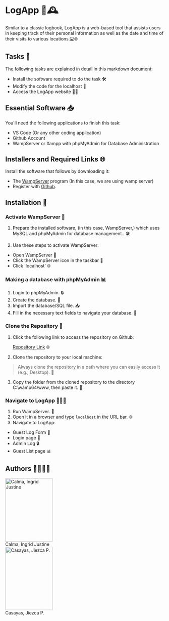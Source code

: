 # LogApp 📝🕰️

Similar to a classic logbook, LogApp is a web-based tool that assists users in keeping track of their personal information as well as the date and time of their visits to various locations.💻🌐

## Tasks 📌

The following tasks are explained in detail in this markdown document:

- Install the software required to do the task 🛠️
- Modify the code for the localhost 🔧
- Access the LogApp website 🚶‍♂️

## Essential Software 📥

You'll need the following applications to finish this task:

- VS Code (Or any other coding application)
- Github Account
- WampServer or Xampp with phpMyAdmin for Database Administration

## Installers and Required Links 🌐

Install the software that follows by downloading it:

- The [WampServer](https://sourceforge.net/projects/wampserver) program (In this case, we are using wamp server)
- Register with [Github](https://github.com/).

## Installation 🚀

### Activate WampServer 🌟

1. Prepare the installed software, (in this case, WampServer,) which uses MySQL and phpMyAdmin for database management.. 🛠️

2. Use these steps to activate WampServer:

- Open WampServer 🌟
- Click the WampServer icon in the taskbar 📌
- Click 'localhost' 🌐

### Making a database with phpMyAdmin 📊

1. Login to phpMyAdmin. 🔒
2. Create the database. 💾
3. Import the database/SQL file. 📥
4. Fill in the necessary text fields to navigate your database. 📝

### Clone the Repository 📂

1. Click the following link to access the repository on Github:

   [Repository Link](https://github.com/ijcalma/logApp-Calma) 🌐

2. Clone the repository to your local machine:

> Always clone the repository in a path where you can easily access it (e.g., Desktop). 📂

3. Copy the folder from the cloned repository to the directory C:\wamp64\www, then paste it. 📝

### Navigate to LogApp 🚶‍♂️🌐

1. Run WampServer. 🌟
2. Open it in a browser and type `localhost` in the URL bar. 🌐
3. Navigate to LogApp:

- Guest Log Form 📝
- Login page 🔑
- Admin Log 🔒
- Guest List page 📊

## Authors 👨‍💻👩‍💻

<img src="https://i.imgur.com/GSiZWPz.jpg" alt="Calma, Ingrid Justine" style="width:150px;height:200px;"> <br> Calma, Ingrid Justine<br>
<img src="https://i.imgur.com/VmjiQOC.jpg" alt="Casayas, Jiezca P." style="width:150px;height:200px;"> <br> Casayas, Jiezca P.<br>
